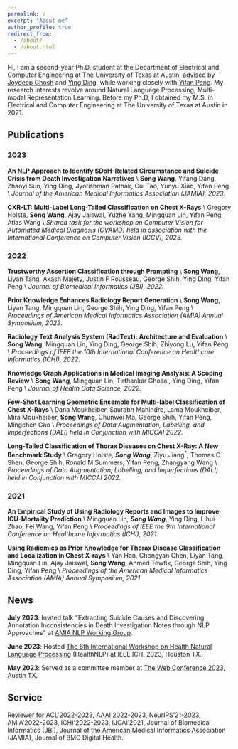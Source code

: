```yaml
---
permalink: /
excerpt: "About me"
author_profile: true
redirect_from: 
  - /about/
  - /about.html
---
```


Hi, I am a second-year Ph.D. student at the Department of Electrical and Computer Engineering at The University of Texas at Austin, advised by [Joydeep Ghosh](https://www.ece.utexas.edu/people/faculty/joydeep-ghosh) and [Ying Ding](https://yingding.ischool.utexas.edu/), while working closely with [Yifan Peng](https://pengyifan.com/). My research interests revolve around Natural Language Processing, Multi-modal Representation Learning. Before my Ph.D, I obtained my M.S. in Electrical and Computer Engineering at The University of Texas at Austin in 2021.

## Publications
### 2023 

**An NLP Approach to Identify SDoH-Related Circumstance and Suicide Crisis from Death Investigation Narratives** [<i class="fa-solid fa-file"></i>](https://academic.oup.com/jamia/advance-article-abstract/doi/10.1093/jamia/ocad068/7114858) \\
**Song Wang**, Yifang Dang, Zhaoyi Sun, Ying Ding, Jyotishman Pathak, Cui Tao, Yunyu Xiao, Yifan Peng \\
<em>Journal of the American Medical Informatics Association (JAMIA), 2023.</em>

**CXR-LT: Multi-Label Long-Tailed Classification on Chest X-Rays** [<i class="fa-solid fa-file"></i>](https://physionet.org/content/cxr-lt-iccv-workshop-cvamd/1.0.0/) \\
Gregory Holste, **Song Wang**, Ajay Jaiswal, Yuzhe Yang, Mingquan Lin, Yifan Peng, Atlas Wang \\
<em>Shared task for the workshop on Computer Vision for Automated Medical Diagnosis (CVAMD) held in association with the International Conference on Computer Vision (ICCV), 2023.</em>

### 2022

**Trustworthy Assertion Classification through Prompting** [<i class="fa-solid fa-file"></i>](https://www.ncbi.nlm.nih.gov/pmc/articles/PMC9378721/) \\
**Song Wang**, Liyan Tang, Akash Majety, Justin F Rousseau, George Shih, Ying Ding, Yifan Peng \\
<em>Journal of Biomedical Informatics (JBI), 2022.</em>

**Prior Knowledge Enhances Radiology Report Generation** [<i class="fa-solid fa-file"></i>](https://www.ncbi.nlm.nih.gov/pmc/articles/PMC9285179/) \\
**Song Wang**, Liyan Tang, Mingquan Lin, George Shih, Ying Ding, Yifan Peng \\
<em>Proceedings of American Medical Informatics Association (AMIA) Annual Symposium, 2022.</em>

**Radiology Text Analysis System (RadText): Architecture and Evaluation** [<i class="fa-solid fa-file"></i>](https://ieeexplore.ieee.org/abstract/document/9874495) \\
**Song Wang**, Mingquan Lin, Ying Ding, George Shih, Zhiyong Lu, Yifan Peng \\
<em>Proceedings of IEEE the 10th International Conference on Healthcare Informatics (ICHI), 2022.</em>

**Knowledge Graph Applications in Medical Imaging Analysis: A Scoping Review** [<i class="fa-solid fa-file"></i>](https://spj.science.org/doi/full/10.34133/2022/9841548?adobe_mc=MCMID%3D12000614905405683995335849378418609464%7CMCORGID%3D242B6472541199F70A4C98A6%2540AdobeOrg%7CTS%3D1684281600) \\
**Song Wang**, Mingquan Lin, Tirthankar Ghosal, Ying Ding, Yifan Peng \\
<em>Journal of Health Data Science, 2022.</em>

**Few-Shot Learning Geometric Ensemble for Multi-label Classification of Chest X-Rays** [<i class="fa-solid fa-file"></i>](https://spj.science.org/doi/full/10.34133/2022/9841548?adobe_mc=MCMID%3D12000614905405683995335849378418609464%7CMCORGID%3D242B6472541199F70A4C98A6%2540AdobeOrg%7CTS%3D1684281600) \\
Dana Moukheiber, Saurabh Mahindre, Lama Moukheiber, Mira Moukheiber, **Song Wang**, Chunwei Ma, George Shih, Yifan Peng, Mingchen Gao \\
<em>Proceedings of Data Augmentation, Labelling, and Imperfections (DALI) held in Conjunction with MICCAI 2022.</em>

**Long-Tailed Classification of Thorax Diseases on Chest X-Ray: A New Benchmark Study** [<i class="fa-solid fa-file"></i>](https://link.springer.com/chapter/10.1007/978-3-031-17027-0_3) \\
Gregory Holste<sup>*</sup>, **Song Wang**<sup>*</sup>, Ziyu Jiang<sup>*</sup>, Thomas C Shen, George Shih, Ronald M Summers, Yifan Peng, Zhangyang Wang \\
<em>Proceedings of Data Augmentation, Labelling, and Imperfections (DALI) held in Conjunction with MICCAI 2022.</em>

### 2021 

**An Empirical Study of Using Radiology Reports and Images to Improve ICU-Mortality Prediction** [<i class="fa-solid fa-file"></i>](https://ieeexplore.ieee.org/abstract/document/9565737) \\
Mingquan Lin<sup>*</sup>, **Song Wang**<sup>*</sup>, Ying Ding, Lihui Zhao, Fei Wang, Yifan Peng \\
<em>Proceedings of IEEE the 9th International Conference on Healthcare Informatics (ICHI), 2021.</em>

**Using Radiomics as Prior Knowledge for Thorax Disease Classification and Localization in Chest X-rays** [<i class="fa-solid fa-file"></i>](https://www.ncbi.nlm.nih.gov/pmc/articles/PMC8861661/) \\
Yan Han, Chongyan Chen, Liyan Tang, Mingquan Lin, Ajay Jaiswal, **Song Wang**, Ahmed Tewfik, George Shih, Ying Ding, Yifan Peng \\
<em>Proceedings of the American Medical Informatics Association (AMIA) Annual Symposium, 2021.</em>

## News
**July 2023**: Invited talk "Extracting Suicide Causes and Discovering Annotation Inconsistencies in Death Investigation Notes through NLP Approaches" at [AMIA NLP Working Group](https://amia.org/webinar-library). [<i class="fa-solid fa-video"></i>](https://amia.org/webinar-library/extracting-suicide-causes-and-discovering-annotation-inconsistencies-death)

**June 2023**: Hosted [The 6th International Workshop on Health Natural Language Processing](https://www.healthnlp.info/) (HealthNLP) at IEEE ICHI 2023, Houston TX.

**May 2023**: Served as a committee member at [The Web Conference 2023](https://www2023.thewebconf.org/), Austin TX.

## Service
Reviewer for ACL'2022-2023, AAAI’2022-2023, NeurIPS’21-2023, AMIA’2022-2023, ICHI'2022-2023, IJCAI’2021, Journal of Biomedical Informatics (JBI), Journal of the American Medical Informatics Association (JAMIA), Journal of BMC Digital Health.